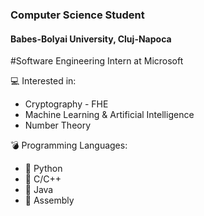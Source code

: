 ### Computer Science Student
 #### Babes-Bolyai University, Cluj-Napoca
 
 #Software Engineering Intern at Microsoft
 
 :computer: Interested in:
 * Cryptography - FHE
 * Machine Learning & Artificial Intelligence
 * Number Theory
 
 :bomb: Programming Languages:
 * :blue_book: Python
 * :closed_book: C/C++
 * :green_book: Java
 * :ledger: Assembly
<!--
**octatrifan/octatrifan** is a ✨ _special_ ✨ repository because its `README.md` (this file) appears on your GitHub profile.

Here are some ideas to get you started:

- 🔭 I’m currently working on ...
- 🌱 I’m currently learning ...
- 👯 I’m looking to collaborate on ...
- 🤔 I’m looking for help with ...
- 💬 Ask me about ...
- 📫 How to reach me: ...
- 😄 Pronouns: ...
- ⚡ Fun fact: ...
-->
